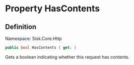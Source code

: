 # Property HasContents

## Definition
Namespace: Sisk.Core.Http

```csharp
public bool HasContents { get; }
```

Gets a boolean indicating whether this request has contents.

